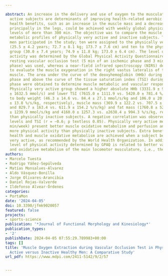 ---
abstract: An increase in the delivery and use of oxygen to the musculature in physically
  active subjects are determinants of improving health-related aerobic capacity. Additional
  health benefits, such as an increase in the muscle mass and a decrease in fat mass,
  principally in the legs, could be achieved with weekly global physical activity
  levels of more than 300 min. The objective was to compare the muscle vascular and
  metabolic profiles of physically very active and inactive subjects. Twenty healthy
  men participated in the study; ten were assigned to the physically very active group
  (25.5 ± 4.2 years; 72.7 ± 8.1 kg; 173.7 ± 7.6 cm) and ten to the physically inactive
  group (30.0 ± 7.4 years; 74.9 ± 11.8 kg; 173.0 ± 6.4 cm). The level of physical
  activity was determined by the Global Physical Activity Questionnaire (GPAQ). A
  resting vascular occlusion test (5 min of an ischemic phase and 3 min of a reperfusion
  phase) was used, whereas a near-field infrared spectroscopy (NIRS) device was used
  to evaluate the muscle oxygenation in the right vastus lateralis of the quadriceps
  muscle. The area under the curve of the deoxyhemoglobin (HHb) during the ischemic
  phase and above the curve of the tissue saturation index (TSI) during the reperfusion
  phase were obtained to determine muscle metabolic and vascular responses, respectively.
  Physically very active group showed a higher absolute HHb (3331.9 ± 995.7 vs. 6182.7
  ± 1632.5 mmol/s) and lower TSI (7615.0 ± 1111.9 vs. 5420.0 ± 781.4 %/s) and relative
  to body weight (46.3 ± 14.6 vs. 84.4 ± 27.1 mmol/s/kg and 106.0 ± 20.6 vs. 73.6
  ± 13.8 %/s/kg, respectively), muscle mass (369.9 ± 122.2 vs. 707.5 ± 225.8 mmol/kg
  and 829.7 ± 163.4 vs. 611.9 ± 154.2 %/s/kg) and fat mass (1760.8 ± 522.9 vs. 2981.0
  ± 1239.9 mmol/s/kg and 4160.0 ± 1257.3 vs. ±2638.4 ± 994.3 %/s/kg, respectively)
  than physically inactive subjects. A negative correlation was observed between HHb
  levels and TSI (r = −0.6; p textless 0.05). Physically very active men (textgreater300
  min/week) present better muscle oxidative metabolism and perfusion and perform significantly
  more physical activity than physically inactive subjects. Extra benefits for vascular
  health and muscle oxidative metabolism are achieved when a subject becomes physically
  very active, as recommended by the World Health Organization. In addition, a higher
  level of physical activity determined by GPAQ is related to better vascular function
  and oxidative metabolism of the main locomotor musculature, i.e., the quadriceps.
authors:
- Marcelo Tuesta
- Rodrigo Yáñez-Sepúlveda
- Matías Monsalves-Álvarez
- Aldo Vásquez-Bonilla
- Jorge Olivares-Arancibia
- Daniel Rojas-Valverde
- Ildefonso Alvear-Órdenes
categories:
- PortaMon
date: '2024-04-05'
doi: 10.3390/jfmk9020057
featured: false
projects:
- sports-science
publication: '*Journal of Functional Morphology and Kinesiology*'
publication_types:
- '2'
publishDate: 2024-04-05 07:55:29.789983+00:00
tags: []
title: 'Muscle Oxygen Extraction during Vascular Occlusion Test in Physically Very
  Active versus Inactive Healthy Men: A Comparative Study'
url_pdf: https://www.mdpi.com/2411-5142/9/2/57

---
